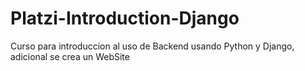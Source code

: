 # Platzi-Introduction-Django
Curso para introduccion al uso de Backend usando Python y Django, adicional se crea un WebSite

